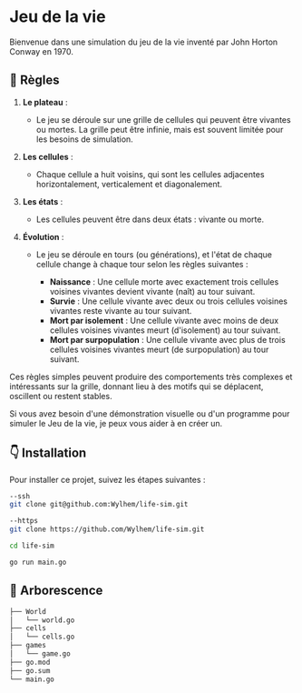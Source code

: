 # Jeu de la vie
Bienvenue dans une simulation du jeu de la vie inventé par John Horton Conway en 1970. 

## 📏 Règles
1. **Le plateau** : 
   - Le jeu se déroule sur une grille de cellules qui peuvent être vivantes ou mortes. La grille peut être infinie, mais est souvent limitée pour les besoins de simulation.

2. **Les cellules** :
   - Chaque cellule a huit voisins, qui sont les cellules adjacentes horizontalement, verticalement et diagonalement.

3. **Les états** :
   - Les cellules peuvent être dans deux états : vivante ou morte.

4. **Évolution** :
   - Le jeu se déroule en tours (ou générations), et l'état de chaque cellule change à chaque tour selon les règles suivantes :

      - **Naissance** : Une cellule morte avec exactement trois cellules voisines vivantes devient vivante (naît) au tour suivant.
      - **Survie** : Une cellule vivante avec deux ou trois cellules voisines vivantes reste vivante au tour suivant.
      - **Mort par isolement** : Une cellule vivante avec moins de deux cellules voisines vivantes meurt (d'isolement) au tour suivant.
      - **Mort par surpopulation** : Une cellule vivante avec plus de trois cellules voisines vivantes meurt (de surpopulation) au tour suivant.

Ces règles simples peuvent produire des comportements très complexes et intéressants sur la grille, donnant lieu à des motifs qui se déplacent, oscillent ou restent stables.

Si vous avez besoin d'une démonstration visuelle ou d'un programme pour simuler le Jeu de la vie, je peux vous aider à en créer un.

## 👇 Installation

Pour installer ce projet, suivez les étapes suivantes :
  
```bash
--ssh
git clone git@github.com:Wylhem/life-sim.git

--https
git clone https://github.com/Wylhem/life-sim.git

cd life-sim

go run main.go
```

## 🌳 Arborescence
```bash
├── World
│   └── world.go
├── cells
│   └── cells.go
├── games
│   └── game.go
├── go.mod
├── go.sum
└── main.go
```
